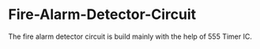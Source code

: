 # Fire-Alarm-Detector-Circuit
The fire alarm detector circuit is build mainly with the help of 555 Timer IC.
